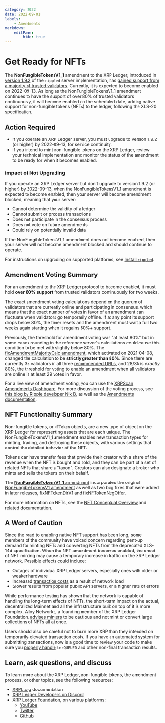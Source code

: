 ```yaml
---
category: 2022
date: 2022-09-01
labels:
    - Amendments
markdown:
    editPage:
        hide: true
---
```

# Get Ready for NFTs

The **NonFungibleTokensV1_1** amendment to the XRP Ledger, introduced in [version 1.9.2](https://github.com/ripple/rippled/releases/tag/1.9.2) of the `rippled` server implementation, has [gained support from a majority of trusted validators](https://livenet.xrpl.org/transactions/AEF4E0866F3CACB0108EA926DE504CC040B3D7F38B8DB9A68649E3555DE937F1). Currently, it is expected to become enabled on 2022-09-13. As long as the NonFungibleTokensV1_1 amendment continues to have the support of over 80% of trusted validators continuously, it will become enabled on the scheduled date, adding native support for non-fungible tokens (NFTs) to the ledger, following the XLS-20 specification.

## Action Required

- If you operate an XRP Ledger server, you must upgrade to version 1.9.2 (or higher) by 2022-09-13, for service continuity.
- If you intend to mint non-fungible tokens on the XRP Ledger, review your technical implementation and monitor the status of the amendment to be ready for when it becomes enabled.

### Impact of Not Upgrading

If you operate an XRP Ledger server but don’t upgrade to version 1.9.2 (or higher) by 2022-09-13, when the NonFungibleTokensV1_1 amendment is expected to become enabled, then your server will become amendment blocked, meaning that your server:

* Cannot determine the validity of a ledger
* Cannot submit or process transactions
* Does not participate in the consensus process
* Does not vote on future amendments
* Could rely on potentially invalid data

If the NonFungibleTokensV1_1 amendment does not become enabled, then your server will not become amendment blocked and should continue to operate.

For instructions on upgrading on supported platforms, see [Install `rippled`](https://xrpl.org/install-rippled.html).

## Amendment Voting Summary

For an amendment to the XRP Ledger protocol to become enabled, it must hold **over 80% support** from trusted validators continuously for two weeks.

The exact amendment voting calculations depend on the quorum of validators that are currently online and participating in consensus, which means that the exact number of votes in favor of an amendment can fluctuate when validators go temporarily offline. If at any point its support drops below 80%, the timer resets and the amendment must wait a full two weeks again starting when it regains 80%+ support.

Previously, the threshold for amendment voting was "at least 80%" but in some cases rounding in the reference server's calculations could cause this condition to be met with slightly below 80%. The [fixAmendmentMajorityCalc amendment](https://xrpl.org/known-amendments.html#fixamendmentmajoritycalc), which activated on 2021-04-08, changed the calculation to be **strictly greater than 80%**. Since there are currently 35 validators in all three [recommended UNLs](https://xrpl.org/faq.html#validators-and-unique-node-lists), and 28/35 is _exactly_ 80%, the threshold for voting to enable an amendment when all validators are online is at least 29 votes in favor.

For a live view of amendment voting, you can use the [XRPScan Amendments Dashboard](https://xrpscan.com/amendments). For more discussion of the voting process, see [this blog by Ripple developer Nik B.](https://dev.to/ripplexdev/xrpl-amendments-to-vote-or-not-to-vote-5l3) as well as the [Amendments documentation](https://xrpl.org/amendments.html).

## NFT Functionality Summary

Non-fungible tokens, or `NFToken` objects, are a new type of object on the XRP Ledger for representing assets that are each unique. The NonFungibleTokensV1_1 amendment enables new transaction types for minting, trading, and destroying these objects, with various settings that control the detailed behavior of the NFT.

Tokens can have transfer fees that provide their creator with a share of the revenue when the NFT is bought and sold, and they can be part of a set of related NFTs that share a "taxon". Creators can also designate a broker who mints and sells the tokens on their behalf.

The [**NonFungibleTokensV1_1** amendment](https://xrpl.org/known-amendments.html#nonfungibletokensv1_1) incorporates the original [NonFungibleTokensV1 amendment](https://xrpl.org/known-amendments.html#nonfungibletokensv1) as well as two bug fixes that were added in later releases, [fixNFTokenDirV1](https://xrpl.org/known-amendments.html#fixnftokendirv1) and [fixNFTokenNegOffer](https://xrpl.org/known-amendments.html#fixnftokennegoffer).

For more information on NFTs, see the [NFT Conceptual Overview](https://xrpl.org/non-fungible-tokens.html) and related documentation.


## A Word of Caution

Since the road to enabling native NFT support has been long, some members of the community have voiced concern regarding pent-up demand for minting NFTs and converting NFTs from the deprecated XLS-14d specification. When the NFT amendment becomes enabled, the onset of NFT minting may cause a temporary increase in traffic on the XRP Ledger network. Possible effects could include:

- Outages of individual XRP Ledger servers, especially ones with older or weaker hardware
- Increased [transaction costs](https://xrpl.org/transaction-cost.html) as a result of network load
- Slower results from popular public API servers, or a higher rate of errors

While performance testing has shown that the network is capable of handling the long-term effects of NFTs, the short-term impact on the actual, decentralized Mainnet and all the infrastructure built on top of it is more complex. Alloy Networks, a founding member of the XRP Ledger Foundation, [advises minters](https://twitter.com/alloynetworks/status/1561672954299269120) to be cautious and not mint or convert large collections of NFTs all at once.

Users should also be careful not to burn more XRP than they intended on temporarily-elevated transaction costs. If you have an automated system for submitting transactions, now is a good time to review your code to make sure you [properly handle](https://xrpl.org/reliable-transaction-submission.html) `terQUEUED` and other non-final transaction results.


## Learn, ask questions, and discuss

To learn more about the XRP Ledger, non-fungible tokens, the amendment process, or other topics, see the following resources:

- [XRPL.org](https://xrpl.org) documentation
- [XRP Ledger Developers on Discord](https://discord.gg/427qqMYwHh)
- [XRP Ledger Foundation](https://foundation.xrpl.org/), on various platforms:
    - [YouTube](https://www.youtube.com/channel/UC6zTJdNCBI-TKMt5ubNc_Gg)
    - [Twitter](https://twitter.com/XRPLF/)
    - [GitHub](https://github.com/XRPLF/)
